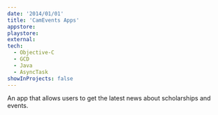 ```yaml
---
date: '2014/01/01'
title: 'CamEvents Apps'
appstore: 
playstore: 
external: 
tech:
  - Objective-C
  - GCD
  - Java
  - AsyncTask
showInProjects: false
---
```


An app that allows users to get the latest news about scholarships and events.

